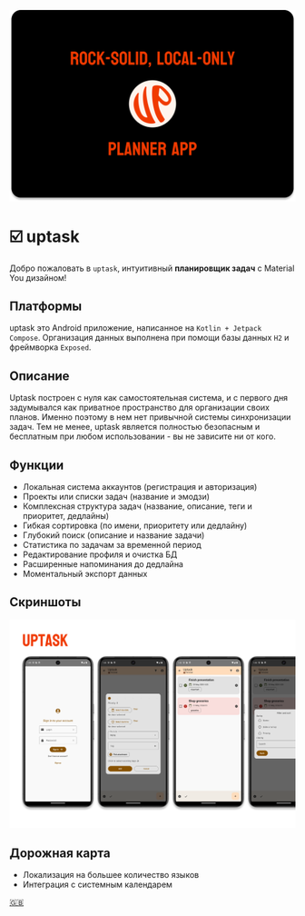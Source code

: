 ![Баннер](images/banner.png)

# ☑️ uptask

Добро пожаловать в `uptask`, интуитивный **планировщик задач** с Material You дизайном!

## Платформы

uptask это Android приложение, написанное на `Kotlin + Jetpack Compose`. 
Организация данных выполнена при помощи базы данных `H2` и фреймворка `Exposed`.

## Описание

Uptask построен с нуля как самостоятельная система, и с первого дня задумывался 
как приватное пространство для организации своих планов. 
Именно поэтому в нем нет привычной системы синхронизации задач. 
Тем не менее, uptask является полностью 
безопасным и бесплатным при любом использовании - вы не зависите ни от кого.

## Функции

* Локальная система аккаунтов (регистрация и авторизация)
* Проекты или списки задач (название и эмодзи)
* Комплексная структура задач (название, описание, теги и приоритет, дедлайны)
* Гибкая сортировка (по имени, приоритету или дедлайну)
* Глубокий поиск (описание и название задачи)
* Статистика по задачам за временной период
* Редактирование профиля и очистка БД
* Расширенные напоминания до дедлайна
* Моментальный экспорт данных

## Скриншоты

![Скриншоты](images/screens.png)

## Дорожная карта

* Локализация на большее количество языков
* Интеграция с системным календарем

[🇬🇧](README-en.md)
